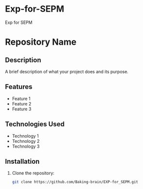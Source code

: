 # Exp-for-SEPM
Exp for SEPM

# Repository Name

## Description
A brief description of what your project does and its purpose.

## Features
- Feature 1
- Feature 2
- Feature 3

## Technologies Used
- Technology 1
- Technology 2
- Technology 3

## Installation
1. Clone the repository:
   ```bash
   git clone https://github.com/Baking-brain/EXP-for_SEPM.git

